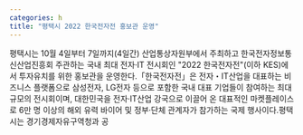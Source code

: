 ```yaml
---
categories: h
title: "평택시 2022 한국전자전 홍보관 운영"
---
```

평택시는 10월 4일부터 7일까지(4일간) 산업통상자원부에서 주최하고 한국전자정보통신산업진흥회 주관하는 국내 최대 전자·IT 전시회인 "2022 한국전자전"(이하 KES)에서 투자유치를 위한 홍보관을 운영한다.「한국전자전」은 전자・IT산업을 대표하는 비즈니스 플랫폼으로 삼성전자, LG전자 등으로 포함한 국내 대표 기업들이 참여하는 최대 규모의 전시회이며, 대한민국을 전자·IT산업 강국으로 이끌어 온 대표적인 마켓플레이스로 6만 명 이상의 해외 유력 바이어 및 정부‧단체 관계자가 참가하는 국제 행사이다.평택시는 경기경제자유구역청과 공